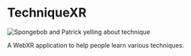 # TechniqueXR

![Spongebob and Patrick yelling about technique](https://i.imgur.com/b6qxjZX.gif)

A WebXR application to help people learn various techniques.
